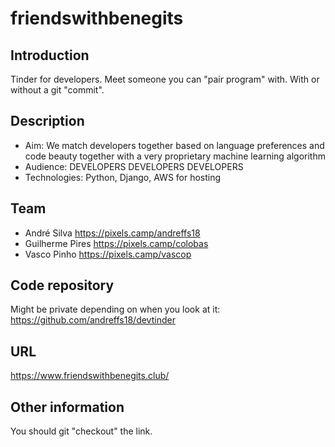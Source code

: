 # friendswithbenegits

## Introduction

Tinder for developers. Meet someone you can "pair program" with. With or without a git "commit".

## Description

 * Aim: We match developers together based on language preferences and code beauty together with a very proprietary machine learning algorithm
 * Audience: DEVELOPERS DEVELOPERS DEVELOPERS 
 * Technologies: Python, Django, AWS for hosting 

## Team

 * André Silva https://pixels.camp/andreffs18
 * Guilherme Pires https://pixels.camp/colobas
 * Vasco Pinho https://pixels.camp/vascop

## Code repository

Might be private depending on when you look at it: https://github.com/andreffs18/devtinder

## URL 

https://www.friendswithbenegits.club/

## Other information

You should git "checkout" the link.
